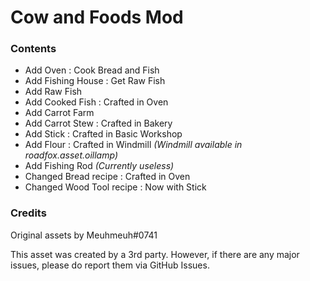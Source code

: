# Cow and Foods Mod
<p></p>
<h3>Contents</h3>
<p><ul>
<li>Add Oven : Cook Bread and Fish</li>
<li>Add Fishing House : Get Raw Fish</li>
<li>Add Raw Fish</li>
<li>Add Cooked Fish : Crafted in Oven</li>
<li>Add Carrot Farm</li>
<li>Add Carrot Stew : Crafted in Bakery</li>
<li>Add Stick : Crafted in Basic Workshop</li>
<li>Add Flour : Crafted in Windmill <i>(Windmill available in roadfox.asset.oillamp)</i></li>
<li>Add Fishing Rod <i>(Currently useless)</i></li>
<li>Changed Bread recipe : Crafted in Oven</li>
<li>Changed Wood Tool recipe : Now with Stick</li>
</ul></p>
<h3>Credits</h3>
<p>Original assets by Meuhmeuh#0741</p>
<p>This asset was created by a 3rd party. However, if there are any major issues, please do report them via GitHub Issues.</p>